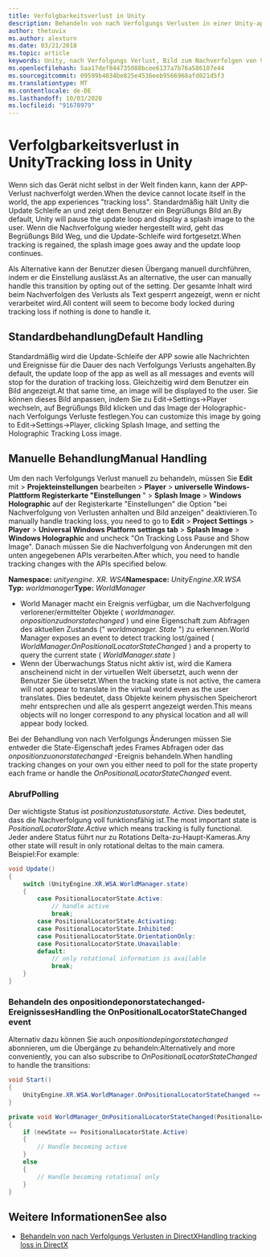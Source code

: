 ```yaml
---
title: Verfolgbarkeitsverlust in Unity
description: Behandeln von nach Verfolgungs Verlusten in einer Unity-app.
author: thetuvix
ms.author: alexturn
ms.date: 03/21/2018
ms.topic: article
keywords: Unity, nach Verfolgungs Verlust, Bild zum Nachverfolgen von Verlusten
ms.openlocfilehash: 5aa17def844735088bcee6137a7b76a586107e44
ms.sourcegitcommit: 09599b4034be825e4536eeb9566968afd021d5f3
ms.translationtype: MT
ms.contentlocale: de-DE
ms.lasthandoff: 10/03/2020
ms.locfileid: "91678979"
---
```

# <a name="tracking-loss-in-unity"></a><span data-ttu-id="7ebad-104">Verfolgbarkeitsverlust in Unity</span><span class="sxs-lookup"><span data-stu-id="7ebad-104">Tracking loss in Unity</span></span>

<span data-ttu-id="7ebad-105">Wenn sich das Gerät nicht selbst in der Welt finden kann, kann der APP-Verlust nachverfolgt werden.</span><span class="sxs-lookup"><span data-stu-id="7ebad-105">When the device cannot locate itself in the world, the app experiences "tracking loss".</span></span> <span data-ttu-id="7ebad-106">Standardmäßig hält Unity die Update Schleife an und zeigt dem Benutzer ein Begrüßungs Bild an.</span><span class="sxs-lookup"><span data-stu-id="7ebad-106">By default, Unity will pause the update loop and display a splash image to the user.</span></span> <span data-ttu-id="7ebad-107">Wenn die Nachverfolgung wieder hergestellt wird, geht das Begrüßungs Bild Weg, und die Update-Schleife wird fortgesetzt.</span><span class="sxs-lookup"><span data-stu-id="7ebad-107">When tracking is regained, the splash image goes away and the update loop continues.</span></span>

<span data-ttu-id="7ebad-108">Als Alternative kann der Benutzer diesen Übergang manuell durchführen, indem er die Einstellung auslässt.</span><span class="sxs-lookup"><span data-stu-id="7ebad-108">As an alternative, the user can manually handle this transition by opting out of the setting.</span></span> <span data-ttu-id="7ebad-109">Der gesamte Inhalt wird beim Nachverfolgen des Verlusts als Text gesperrt angezeigt, wenn er nicht verarbeitet wird.</span><span class="sxs-lookup"><span data-stu-id="7ebad-109">All content will seem to become body locked during tracking loss if nothing is done to handle it.</span></span>

## <a name="default-handling"></a><span data-ttu-id="7ebad-110">Standardbehandlung</span><span class="sxs-lookup"><span data-stu-id="7ebad-110">Default Handling</span></span>

<span data-ttu-id="7ebad-111">Standardmäßig wird die Update-Schleife der APP sowie alle Nachrichten und Ereignisse für die Dauer des nach Verfolgungs Verlusts angehalten.</span><span class="sxs-lookup"><span data-stu-id="7ebad-111">By default, the update loop of the app as well as all messages and events will stop for the duration of tracking loss.</span></span> <span data-ttu-id="7ebad-112">Gleichzeitig wird dem Benutzer ein Bild angezeigt.</span><span class="sxs-lookup"><span data-stu-id="7ebad-112">At that same time, an image will be displayed to the user.</span></span> <span data-ttu-id="7ebad-113">Sie können dieses Bild anpassen, indem Sie zu Edit->Settings->Player wechseln, auf Begrüßungs Bild klicken und das Image der Holographic-nach Verfolgungs Verluste festlegen.</span><span class="sxs-lookup"><span data-stu-id="7ebad-113">You can customize this image by going to Edit->Settings->Player, clicking Splash Image, and setting the Holographic Tracking Loss image.</span></span>

## <a name="manual-handling"></a><span data-ttu-id="7ebad-114">Manuelle Behandlung</span><span class="sxs-lookup"><span data-stu-id="7ebad-114">Manual Handling</span></span>

<span data-ttu-id="7ebad-115">Um den nach Verfolgungs Verlust manuell zu behandeln, müssen Sie **Edit** mit  >  **Projekteinstellungen** bearbeiten  >  **Player**  >  **universelle Windows-Plattform Registerkarte "Einstellungen** "  >  **Splash Image**  >  **Windows Holographic** auf der Registerkarte "Einstellungen" die Option "bei Nachverfolgung von Verlusten anhalten und Bild anzeigen" deaktivieren.</span><span class="sxs-lookup"><span data-stu-id="7ebad-115">To manually handle tracking loss, you need to go to **Edit** > **Project Settings** > **Player** > **Universal Windows Platform settings tab** > **Splash Image** > **Windows Holographic** and uncheck "On Tracking Loss Pause and Show Image".</span></span> <span data-ttu-id="7ebad-116">Danach müssen Sie die Nachverfolgung von Änderungen mit den unten angegebenen APIs verarbeiten.</span><span class="sxs-lookup"><span data-stu-id="7ebad-116">After which, you need to handle tracking changes with the APIs specified below.</span></span>

<span data-ttu-id="7ebad-117">**Namespace:** *unityengine. XR. WSA*</span><span class="sxs-lookup"><span data-stu-id="7ebad-117">**Namespace:** *UnityEngine.XR.WSA*</span></span><br>
<span data-ttu-id="7ebad-118">**Typ:** *worldmanager*</span><span class="sxs-lookup"><span data-stu-id="7ebad-118">**Type:** *WorldManager*</span></span>

* <span data-ttu-id="7ebad-119">World Manager macht ein Ereignis verfügbar, um die Nachverfolgung verlorener/ermittelter Objekte ( *worldmanager. onpositionzudnorstatechanged* ) und eine Eigenschaft zum Abfragen des aktuellen Zustands (" *worldmanager. State* ") zu erkennen.</span><span class="sxs-lookup"><span data-stu-id="7ebad-119">World Manager exposes an event to detect tracking lost/gained ( *WorldManager.OnPositionalLocatorStateChanged* ) and a property to query the current state ( *WorldManager.state* )</span></span>
* <span data-ttu-id="7ebad-120">Wenn der Überwachungs Status nicht aktiv ist, wird die Kamera anscheinend nicht in der virtuellen Welt übersetzt, auch wenn der Benutzer Sie übersetzt.</span><span class="sxs-lookup"><span data-stu-id="7ebad-120">When the tracking state is not active, the camera will not appear to translate in the virtual world even as the user translates.</span></span> <span data-ttu-id="7ebad-121">Dies bedeutet, dass Objekte keinem physischen Speicherort mehr entsprechen und alle als gesperrt angezeigt werden.</span><span class="sxs-lookup"><span data-stu-id="7ebad-121">This means objects will no longer correspond to any physical location and all will appear body locked.</span></span>

<span data-ttu-id="7ebad-122">Bei der Behandlung von nach Verfolgungs Änderungen müssen Sie entweder die State-Eigenschaft jedes Frames Abfragen oder das *onpositionzuonorstatechanged* -Ereignis behandeln.</span><span class="sxs-lookup"><span data-stu-id="7ebad-122">When handling tracking changes on your own you either need to poll for the state property each frame or handle the *OnPositionalLocatorStateChanged* event.</span></span>

### <a name="polling"></a><span data-ttu-id="7ebad-123">Abruf</span><span class="sxs-lookup"><span data-stu-id="7ebad-123">Polling</span></span>

<span data-ttu-id="7ebad-124">Der wichtigste Status ist *positionzustatusorstate. Active.* Dies bedeutet, dass die Nachverfolgung voll funktionsfähig ist.</span><span class="sxs-lookup"><span data-stu-id="7ebad-124">The most important state is *PositionalLocatorState.Active* which means tracking is fully functional.</span></span> <span data-ttu-id="7ebad-125">Jeder andere Status führt nur zu Rotations Delta-zu-Haupt-Kameras.</span><span class="sxs-lookup"><span data-stu-id="7ebad-125">Any other state will result in only rotational deltas to the main camera.</span></span> <span data-ttu-id="7ebad-126">Beispiel:</span><span class="sxs-lookup"><span data-stu-id="7ebad-126">For example:</span></span>

```cs
void Update()
{
    switch (UnityEngine.XR.WSA.WorldManager.state)
    {
        case PositionalLocatorState.Active:
            // handle active
            break;
        case PositionalLocatorState.Activating:
        case PositionalLocatorState.Inhibited:
        case PositionalLocatorState.OrientationOnly:
        case PositionalLocatorState.Unavailable:
        default:
            // only rotational information is available
            break;
    }
}
```

### <a name="handling-the-onpositionallocatorstatechanged-event"></a><span data-ttu-id="7ebad-127">Behandeln des onpositiondeponorstatechanged-Ereignisses</span><span class="sxs-lookup"><span data-stu-id="7ebad-127">Handling the OnPositionalLocatorStateChanged event</span></span>

<span data-ttu-id="7ebad-128">Alternativ dazu können Sie auch *onpositiondepingorstatechanged* abonnieren, um die Übergänge zu behandeln:</span><span class="sxs-lookup"><span data-stu-id="7ebad-128">Alternatively and more conveniently, you can also subscribe to *OnPositionalLocatorStateChanged* to handle the transitions:</span></span>

```cs
void Start()
{
    UnityEngine.XR.WSA.WorldManager.OnPositionalLocatorStateChanged += WorldManager_OnPositionalLocatorStateChanged;
}

private void WorldManager_OnPositionalLocatorStateChanged(PositionalLocatorState oldState, PositionalLocatorState newState)
{
    if (newState == PositionalLocatorState.Active)
    {
        // Handle becoming active
    }
    else
    {
        // Handle becoming rotational only
    }
}
```

## <a name="see-also"></a><span data-ttu-id="7ebad-129">Weitere Informationen</span><span class="sxs-lookup"><span data-stu-id="7ebad-129">See also</span></span>
* [<span data-ttu-id="7ebad-130">Behandeln von nach Verfolgungs Verlusten in DirectX</span><span class="sxs-lookup"><span data-stu-id="7ebad-130">Handling tracking loss in DirectX</span></span>](../native/coordinate-systems-in-directx.md#handling-tracking-loss)

